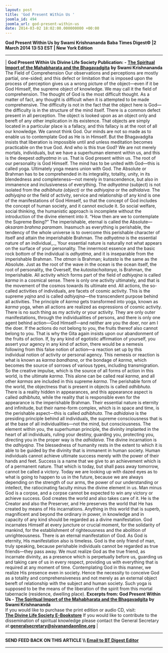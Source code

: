 ```yaml
---
layout: post
title: 'God Present Within Us '
joomla_id: 494
joomla_url: god-present-within-us
date: 2014-03-02 18:02:00.000000000 +00:00
---
```

 **God Present Within Us by Swami Krishnananda**
**Baba Times Digest© |2 March 2014 13:53 EST | New York Edition**
* * *
| 
**God Present Within Us**
**Divine Life Society Publication: -** [**The Spiritual Import of the Mahabharata and the Bhagavadgita**](http://www.swami-krishnananda.org/maha/maha_11.html) **by Swami Krishnananda**
The Field of Comprehension
Our observations and perceptions are mostly partial, one-sided; and this defect or limitation that is imposed upon the process of perception gives us a wrong picture of the object—even if it be God Himself, the supreme object of knowledge. We may call it the field of comprehension.
The thought of God is the most difficult thought. As a matter of fact, any thought is difficult when it is attempted to be made comprehensive. The difficulty is not in the fact that the object here is God—the difficulty is in the structure of the mind itself. There is a common defect present in all perception. The object is looked upon as an object only and bereft of any other implication in its existence. That objects are simply located in a particular place is a fallacy, and this fallacy is at the root of all our knowledge.
We cannot think God. Our minds are not so made as to enable us to contemplate God as He is in Himself. But the Bhagavadgita insists that liberation is impossible until and unless meditation becomes practicable on the true God.
And who is this true God?
We are not merely mortals, individuals, but we have a superhuman element within us, and this is the deepest _adhyatma_ in us. That is God present within us. The root of our personality is God Himself. The mind has to be united with God—this is called yoga. Ultimately yoga means union with God.
The Absolute or Brahman has to be comprehended in its integrality, totality, unity, in its blendedness and completeness—not merely in transcendence, but also in immanence and inclusiveness of everything. The _adhyatma_ (subject) is not isolated from the _adhibhuta (object)_ or the _adhiyajna_ or the _adhidaiva._
The _adhiyajna_ or the field of activity, service and relationship of any kind is one of the manifestations of God Himself, so that the concept of God includes the concept of human society, and it cannot exclude it. So social welfare, social thinking, the humanistic approach is incomplete without the introduction of the divine element into it.
“How then are we to contemplate the Supreme Being?”
The imperishable, eternal is called the Absolute—_aksaram brahma paramam_. Inasmuch as everything is perishable, the tendency of the whole universe is to overcome this perishable character of itself and attain the imperishable Brahman. The _adhyatma_ is the essential nature of an individual_._ Your essential nature is naturally not what appears on the surface of your personality.
The innermost essence and the basic rock bottom of the individual is _adhyatma_, and it is inseparable from the imperishable Brahman. The _atman_ is Brahman; _kutasta_ is the same as the Absolute. Just as the root of the wave in the ocean is the ocean itself, the root of personality, the Overself, the _kutastachaitanya_, is Brahman, the Imperishable. All activity which forms part of the field of _adhiyajna_ is called _karma_ in a cosmical sense. There is only one activity ultimately, and that is the movement of the cosmos towards its ultimate end. All actions, the so-called activities of individuals, are facets of cosmic activity. This is the supreme _yajna_ and is called _adhiyajna_—the transcendent purpose behind all activities.
The principle of _karma_ gets transformed into yoga, known as _karma_ yoga, when all actions are realized as expressions of cosmic activity. There is no such thing as my activity or your activity. They are only outer manifestations, through the individualities of persons, and there is only one agent behind action—God Himself—and neither are you the doer, nor am I the doer. If the actions do not belong to you, the fruits thereof also cannot belong to you. That is why the Gita again insists upon our abandonment of the fruits of action. If, by any kind of egotistic affirmation of yourself, you assert your agency in any kind of action, there would be a nemesis following from this false notion of action—a reaction set up by this individual notion of activity or personal agency. This nemesis or reaction is what is known as _karma bandhana_, or the bondage of _karma_, which becomes the source of sorrows of various types, including transmigration. So the creative impulse, which is the source of all forms of action in this world, is the ultimate _karma_. This alone can be called real _karma_, and all other _karmas_ are included in this supreme _karma_.
The perishable form of the world, the objectness that is present in objects is called _adhibhuta_. There is a reality hidden in appearances, and this appearance aspect is called _adhibhuta_, while the reality that is responsible even for the appearance is the imperishable Brahman. Their essential nature is eternity and infinitude, but their name-form complex, which is in space and time, is the perishable aspect—this is called _adhibhuta_.
The _adhidaiva_ is the presiding principle behind all individuals, the supreme consciousness that is at the base of all individualities—not the mind, but consciousness. The element within you, the superhuman principle, the divinity implanted in the heart of all individuals, ruling your destiny, guarding you, protecting you, directing you in the proper way is the _adhidaiva_.
The divine incarnation is the _adhiyajna_. The blessedness of humanity rests in the extent to which it is able to be guided by the divinity that is immanent in human society. Human individuals cannot achieve ultimate success merely with the power of their hands and feet. Success is a name that we give to an achievement which is of a permanent nature. That which is today, but shall pass away tomorrow, cannot be called a victory.
Today we are looking up with dazed eyes as to what is going to happen to us in the future, because we are always depending on the strength of our arms, the power of our understanding or intellect, the ratiocinating faculty minus the divine element in us. Man minus God is a corpse, and a corpse cannot be expected to win any victory or achieve success. God creates the world and also takes care of it. He is the Creator and also the Preserver, and He preserves the world that He has created by means of His incarnations. Anything in this world that is superb, magnificent and beyond the ordinary in power, in knowledge and in capacity of any kind should be regarded as a divine manifestation.
God incarnates Himself at every juncture or crucial moment, for the solidarity of mankind, for the establishment of righteousness and the abolition of unrighteousness. There is an eternal manifestation of God. As God is eternity, His manifestation also is timeless. God is the only friend of man, truly speaking, because perishable individuals cannot be regarded as true friends—they pass away. We must realize God as the true friend, as incarnate divinity, as a presence which is perpetually before us, guarding us and taking care of us in every respect, providing us with everything that is required at any moment of time. Contemplating God in this manner, we realize His presence even in society.
Hence the necessity to conceive God as a totality and comprehensiveness and not merely as an external object bereft of relationship with the subject and human society. Such yoga is supposed to be the means of the liberation of the spirit from this mortal tabernacle (residence, dwelling place).
**Excerpts from:**
**God Present Within Us -** [**The Spiritual Import of the Mahabharata and the Bhagavadgita**](http://www.swami-krishnananda.org/maha/maha_11.html) **by Swami Krishnananda**  
If you would like to purchase the print edition or audio CD, visit:   
 **[The Divine Life Society E-Bookstore](http://www.dlshq.org/cgi-bin/store/commerce.cgi?category=krishnananda&cart_id=1394930528.401)**
If you would like to contribute to the dissemination of spiritual knowledge please contact the General Secretary at:**[](mailto:generalsecretary@sivanandaonline.org)[generalsecretary@sivanandaonline.org](mailto:generalsecretary@sivanandaonline.org)**
 |
* * *
**SEND FEED BACK ON THIS ARTICLE \\\ [Email to BT Digest Editor](mailto:thebabatimes@gmail.com)**
* * *
